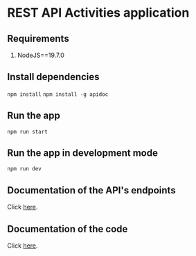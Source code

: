 # REST API Activities application

## Requirements
1. NodeJS==19.7.0

## Install dependencies
<code>npm install</code>
<code>npm install -g apidoc</code>

## Run the app
<code>npm run start</code>

## Run the app in development mode
<code>npm run dev</code>

## Documentation of the API's endpoints
Click [here](https://htmlpreview.github.io/?https://github.com/davidlainesv/api-activities/blob/main/api_doc/index.html).

## Documentation of the code
Click [here](https://htmlpreview.github.io/?https://raw.githubusercontent.com/davidlainesv/api-activities/main/docs/index.html).